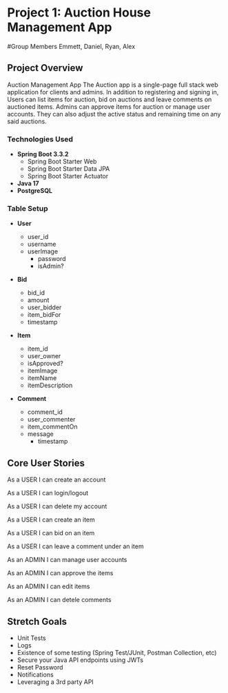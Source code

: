 # Project 1: Auction House Management App
#Group Members
Emmett, Daniel, Ryan, Alex

## Project Overview

Auction Management App
The Auction app is a single-page full stack web application for clients and admins. In addition to registering and signing in, Users can list items for auction, bid on auctions and leave comments on auctioned items. Admins can approve items for auction or manage user accounts. They can also adjust the active status and remaining time on any said auctions.

### Technologies Used

- **Spring Boot 3.3.2**
  - Spring Boot Starter Web
  - Spring Boot Starter Data JPA
  - Spring Boot Starter Actuator
- **Java 17**
- **PostgreSQL**

### Table Setup

- **User**
	- user_id
	- username
  - userImage
	- password
	- isAdmin?
	
- **Bid**
	- bid_id
	- amount
	- user_bidder
	- item_bidFor
	- timestamp
 
- **Item**
	- item_id
	- user_owner
	- isApproved?
  - itemImage
  - itemName
  - itemDescription
 
- **Comment**
	- comment_id
	- user_commenter
	- item_commentOn
  - message
	- timestamp

## Core User Stories

As a USER I can create an account

As a USER I can login/logout

As a USER I can delete my account

As a USER I can create an item

As a USER I can bid on an item

As a USER I can leave a comment under an item

As an ADMIN I can manage user accounts

As an ADMIN I can approve the items

As an ADMIN I can edit items

As an ADMIN I can detele comments

## Stretch Goals

- Unit Tests
- Logs
- Existence of some testing (Spring Test/JUnit, Postman Collection, etc)
- Secure your Java API endpoints using JWTs
- Reset Password
- Notifications
- Leveraging a 3rd party API